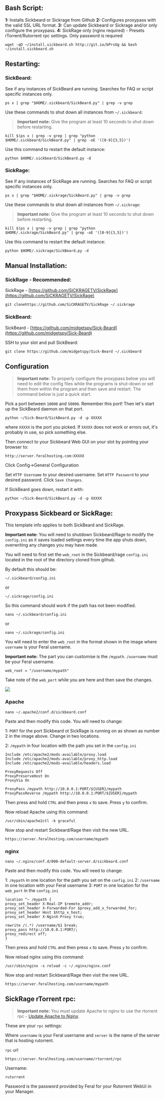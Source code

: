 
Bash Script:
---

**1:** Installs Sickbeard or Sickrage from Github
**2:** Configures proxypass with the valid SSL URL format.
**3:** Can update Sickbeard or Sickrage and/or only configure the proxypass.
**4:** SickRage only (nginx required) - Presets rTorrent/Rutorrent rpc settings. Only password is required

~~~
wget -qO ~/install.sickbeard.sh http://git.io/bPrsUg && bash ~/install.sickbeard.sh
~~~

Restarting:
---

### SickBeard:

See if any instances of SickBeard are running. Searches for FAQ or script specific instances only.

~~~
ps x | grep "$HOME/.sickbeard/SickBeard.py" | grep -v grep
~~~

Use these commands to shut down all instances from `~/.sickbeard`:

> **Important note:** Give the program at least 10 seconds to shut down before restarting.

~~~
kill $(ps x | grep -v grep | grep "python $HOME/.sickbeard/SickBeard.py" | grep -oE '([0-9]{3,5})')
~~~

Use this command to restart the default instance:

~~~
python $HOME/.sickbeard/SickBeard.py -d
~~~

### SickRage:

See if any instances of SickRage are running. Searches for FAQ or script specific instances only.

~~~
ps x | grep "$HOME/.sickrage/SickBeard.py" | grep -v grep
~~~

Use these commands to shut down all instances from `~/.sickrage`:

> **Important note:** Give the program at least 10 seconds to shut down before restarting.

~~~
kill $(ps x | grep -v grep | grep "python $HOME/.sickrage/SickBeard.py" | grep -oE '([0-9]{3,5})')
~~~

Use this command to restart the default instance:

~~~
python $HOME/.sickrage/SickBeard.py -d
~~~

Manual Installation:
---

### SickRage - Recommended:

SickRage - [https://github.com/SiCKRAGETV/SickRage](https://github.com/SiCKRAGETV/SickRage)

~~~
git clonehttps://github.com/SiCKRAGETV/SickRage ~/.sickrage
~~~

### SickBeard:

SickBeard - [https://github.com/midgetspy/Sick-Beard](https://github.com/midgetspy/Sick-Beard)

SSH to your slot and pull SickBeard:

~~~
git clone https://github.com/midgetspy/Sick-Beard ~/.sickbeard
~~~

Configuration
---

> **Important note:** To properly configure the proxypass below you will need to edit the config files while the programs is shut-down or set them from within the program and then save and restart. The command below is just a quick start.

Pick a port between `10000` and `50000`.  Remember this port!  Then let's start up the SickBeard daemon on that port.

~~~
python ~/Sick-Beard/SickBeard.py -d -p XXXXX
~~~

where `XXXXX` is the port you picked.  If `XXXXX` does not work or errors out, it's probably in use, so pick something else.

Then connect to your Sickbeard Web GUI on your slot by pointing your browser to: 

~~~
http://server.feralhosting.com:XXXXX
~~~

Click Config->General Configuration

Set `HTTP Username` to your desired username.
Set `HTTP Password` to your desired password.
Click `Save Changes`.

If SickBeard goes down, restart it with:

~~~
python ~/Sick-Beard/SickBeard.py -d -p XXXXX
~~~

Proxypass Sickbeard or SickRage:
---

This template info applies to both SickBeard and SickRage.

**Important note:** You will need to shutdown Sickbeard/Rage to modify the `config.ini` as it saves loaded settings every time the app shuts down, overwriting any changes you may have made.

You will need to first set the `web_root` in the Sickbeard/rage `config.ini` located in the root of the directory cloned from github.

By default this should be:

~~~
~/.sickbeard/config.ini
~~~

or

~~~
~/.sickrage/config.ini
~~~

So this command should work if the path has not been modified.

~~~
nano ~/.sickbeard/config.ini
~~~

or

~~~
nano ~/.sickrage/config.ini
~~~

You will need to enter the `web_root` in the format shown in the image where `username` is your Feral username.

**Important note:** The part you can customise is the  `/mypath`. `/username` must be your Feral username.

~~~
web_root = "/username/mypath"
~~~

Take note of the `web_port` while you are here and then save the changes.

![](https://raw.githubusercontent.com/feralhosting/feralfilehosting/master/Feral%20Wiki/Software/Sickbeard%20-%20Basic%20Setup/webroot.png)

### Apache

~~~
nano ~/.apache2/conf.d/sickbeard.conf
~~~

Paste and then modify this code. You will need to change:

1: `PORT` for the port Sickbeard ot SickRage is running on as shown as number 2 in the image above. Change in two locations.

2: `/mypath` in four location with the path you set in the `config.ini`

~~~
Include /etc/apache2/mods-available/proxy.load
Include /etc/apache2/mods-available/proxy_http.load
Include /etc/apache2/mods-available/headers.load

ProxyRequests Off
ProxyPreserveHost On
ProxyVia On

ProxyPass /mypath http://10.0.0.1:PORT/${USER}/mypath
ProxyPassReverse /mypath http://10.0.0.1:PORT/${USER}/mypath
~~~

Then press and hold `CTRL` and then press `x` to save. Press `y` to confirm.

Now reload Apache using this command:

~~~
/usr/sbin/apache2ctl -k graceful
~~~

Now stop and restart Sickbeard/Rage then visit the new URL.

~~~
https://server.feralhosting.com/username/mypath
~~~

### nginx

~~~
nano ~/.nginx/conf.d/000-default-server.d/sickbeard.conf
~~~

Paste and then modify this code. You will need to change:

1: `/mypath` in one location for the path you set on the `config.ini`
2: `/username` in one location with your Feral username
3: `PORT` in one location for the `web_port` in the `config.ini`

~~~
location ^~ /mypath {
proxy_set_header X-Real-IP $remote_addr;
proxy_set_header X-Forwarded-For $proxy_add_x_forwarded_for;
proxy_set_header Host $http_x_host;
proxy_set_header X-NginX-Proxy true;

rewrite /(.*) /username/$1 break;
proxy_pass http://10.0.0.1:PORT/;
proxy_redirect off;
}
~~~

Then press and hold `CTRL` and then press `x` to save. Press `y` to confirm.

Now reload nginx using this command:

~~~
/usr/sbin/nginx -s reload -c ~/.nginx/nginx.conf
~~~

Now stop and restart Sickbeard/Rage then visit the new URL.

~~~
https://server.feralhosting.com/username/mypath
~~~

SickRage rTorrent rpc:
---

> **Important note:** You must update Apache to nginx to use the rtorrent rpc - [Update Apache to Nginx](https://www.feralhosting.com/faq/view?question=231).

These are your `rpc` settings:

Where `username` is your Feral username and `server` is the name of the server that is hosting rutorrent.

`rpc` url

~~~
https://server.feralhosting.com/username/rtorrent/rpc
~~~

Username:

~~~
rutorrent
~~~

Password is the password provided by Feral for your Rutorrent WebUi in your Manager.



